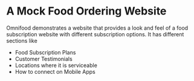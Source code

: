 # A Mock Food Ordering Website
Omnifood demonstrates a website that provides a look and feel of a food subscription website with different subscription options. It has different sections like 
- Food Subscription Plans
- Customer Testimonials
- Locations where it is serviceable 
- How to connect on Mobile Apps
